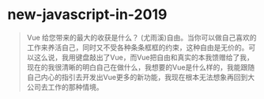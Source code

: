 # new-javascript-in-2019
> Vue 给您带来的最大的收获是什么？ 
> (尤雨溪)自由。当你可以做自己喜欢的工作来养活自己，同时又不受各种条条框框的约束，这种自由是无价的。可以这么说，我用键盘敲出了Vue，而Vue把自由和真实的本我馈赠给了我，现在的我很清晰的明白自己在做什么，我想要的Vue是什么样的，我能跟随自己内心的指引去开发出Vue更多的新功能，我现在根本无法想象再回到大公司去工作的那种情境。
